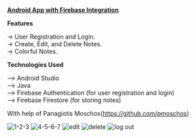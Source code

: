 
<b><u>Android App with Firebase Integration</u></b>

<b>Features</b></b><br>

-> User Registration and Login.<br>
-> Create, Edit, and Delete Notes.<br>
-> Colorful Notes.<br>

<b>Technologies Used</b><br>

--> Android Studio<br>
--> Java<br>
--> Firebase Authentication (for user registration and login)<br>
--> Firebase Firestore (for storing notes)<br>

With help of Panagiotis Moschos(https://github.com/pmoschos)

![1-2-3](https://github.com/AmpatzidisSavvas/ColorfulNotesApp/assets/134397286/e6b2e84e-e4b5-411c-98cd-6b783c85dd98)
![4-5-6-7](https://github.com/AmpatzidisSavvas/ColorfulNotesApp/assets/134397286/285946cf-7bd3-488e-b58d-4cf78f9006e2)
![edit](https://github.com/AmpatzidisSavvas/ColorfulNotesApp/assets/134397286/4f03c47c-4624-431a-81d5-b8a8806c67a0)
![delete](https://github.com/AmpatzidisSavvas/ColorfulNotesApp/assets/134397286/fa0be5dd-08b0-4b66-a1e9-a30030c388e6)
![log out](https://github.com/AmpatzidisSavvas/ColorfulNotesApp/assets/134397286/e66e2126-62fb-4114-a9f8-85b6882d902e)

